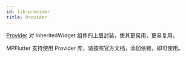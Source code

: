 ```yaml
---
id: lib-provider
title: Provider
---
```


[Provider](https://github.com/rrousselGit/provider) 对 InheritedWidget 组件的上层封装，使其更易用，更易复用。

MPFlutter 支持使用 Provider 库，请按照官方文档，添加依赖，即可使用。